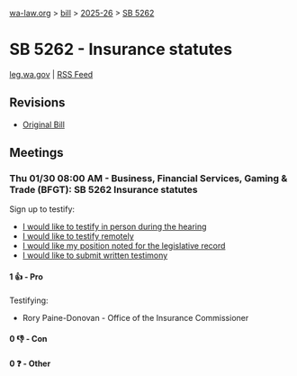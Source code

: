 [wa-law.org](/) > [bill](/bill/) > [2025-26](/bill/2025-26/) > [SB 5262](/bill/2025-26/sb/5262/)

# SB 5262 - Insurance statutes
[leg.wa.gov](https://app.leg.wa.gov/billsummary?BillNumber=5262&Year=2025&Initiative=false) | [RSS Feed](./rss.xml)

## Revisions
* [Original Bill](1/)

## Meetings
### Thu 01/30 08:00 AM - Business, Financial Services, Gaming & Trade (BFGT): SB 5262 Insurance statutes
Sign up to testify:
* [I would like to testify in person during the hearing](https://app.leg.wa.gov/csi/Testifier/Add?chamber=House&mId=32585&aId=162081&caId=24959&tId=1)
* [I would like to testify remotely](https://app.leg.wa.gov/csi/Testifier/Add?chamber=House&mId=32585&aId=162081&caId=24959&tId=2)
* [I would like my position noted for the legislative record](https://app.leg.wa.gov/csi/Testifier/Add?chamber=House&mId=32585&aId=162081&caId=24959&tId=3)
* [I would like to submit written testimony](https://app.leg.wa.gov/csi/Testifier/Add?chamber=House&mId=32585&aId=162081&caId=24959&tId=4)

#### 1 👍 - Pro
Testifying:
* Rory Paine-Donovan - Office of the Insurance Commissioner

#### 0 👎 - Con

#### 0 ❓ - Other
